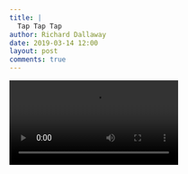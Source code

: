 ```yaml
---
title: |
  Tap Tap Tap
author: Richard Dallaway
date: 2019-03-14 12:00
layout: post
comments: true
---
```


<video controls autoplay playsinline>
    <source src="/video/tap_tap_tap.mp4" type="video/mp4">
</video>
